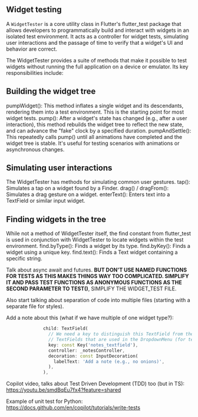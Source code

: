 
## Widget testing

A `WidgetTester` is a core utility class in Flutter's flutter_test package that allows developers to programmatically build and interact with widgets in an isolated test environment. It acts as a controller for widget tests, simulating user interactions and the passage of time to verify that a widget's UI and behavior are correct.

The WidgetTester provides a suite of methods that make it possible to test widgets without running the full application on a device or emulator. Its key responsibilities include: 

## Building the widget tree
pumpWidget(): This method inflates a single widget and its descendants, rendering them into a test environment. This is the starting point for most widget tests.
pump(): After a widget's state has changed (e.g., after a user interaction), this method rebuilds the widget tree to reflect the new state, and can advance the "fake" clock by a specified duration.
pumpAndSettle(): This repeatedly calls pump() until all animations have completed and the widget tree is stable. It's useful for testing scenarios with animations or asynchronous changes. 
## Simulating user interactions
The WidgetTester has methods for simulating common user gestures. 
tap(): Simulates a tap on a widget found by a Finder.
drag() / dragFrom(): Simulates a drag gesture on a widget.
enterText(): Enters text into a TextField or similar input widget. 
## Finding widgets in the tree
While not a method of WidgetTester itself, the find constant from flutter_test is used in conjunction with WidgetTester to locate widgets within the test environment. 
find.byType(): Finds a widget by its type.
find.byKey(): Finds a widget using a unique key.
find.text(): Finds a Text widget containing a specific string. 

Talk about async await and futures.
**BUT DON'T USE NAMED FUNCTIONS FOR TESTS AS THIS MAKES THINGS WAY TOO COMPLICATED. SIMPLIFY IT AND PASS TEST FUNCTIONS AS ANONYMOUS FUNCTIONS AS THE SECOND PARAMETER TO TEST()**, SIMPLIFY THE WIDGET_TEST FILE.

Also start talking about separation of code into multiple files (starting with a separate file for styles).

Add a note about this (what if we have multiple of one widget type?):
```dart
              child: TextField(
                // We need a key to distinguish this TextField from the
                // TextFields that are used in the DropdownMenu (for testing).
                key: const Key('notes_textfield'),
                controller: _notesController,
                decoration: const InputDecoration(
                  labelText: 'Add a note (e.g., no onions)',
                ),
              ),
```

Copilot video, talks about Test Driven Development (TDD) too (but in TS): https://youtu.be/smdBqEu7fx4?feature=shared

Example of unit test for Python:
https://docs.github.com/en/copilot/tutorials/write-tests
